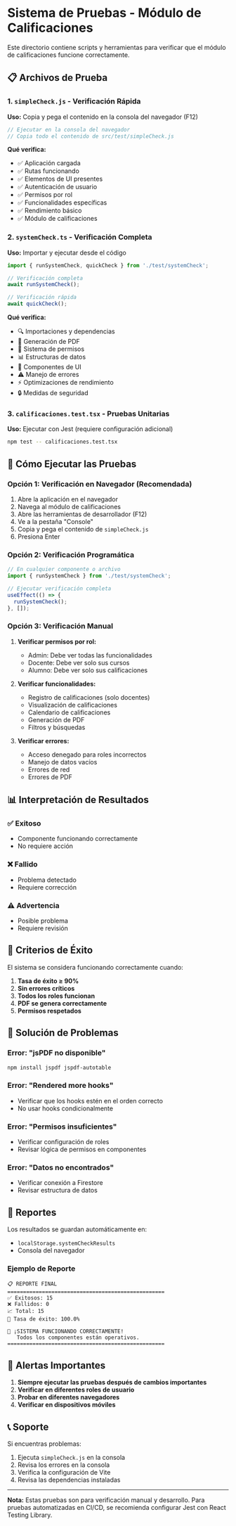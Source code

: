 # Sistema de Pruebas - Módulo de Calificaciones

Este directorio contiene scripts y herramientas para verificar que el módulo de calificaciones funcione correctamente.

## 📋 Archivos de Prueba

### 1. `simpleCheck.js` - Verificación Rápida
**Uso:** Copia y pega el contenido en la consola del navegador (F12)

```javascript
// Ejecutar en la consola del navegador
// Copia todo el contenido de src/test/simpleCheck.js
```

**Qué verifica:**
- ✅ Aplicación cargada
- ✅ Rutas funcionando
- ✅ Elementos de UI presentes
- ✅ Autenticación de usuario
- ✅ Permisos por rol
- ✅ Funcionalidades específicas
- ✅ Rendimiento básico
- ✅ Módulo de calificaciones

### 2. `systemCheck.ts` - Verificación Completa
**Uso:** Importar y ejecutar desde el código

```typescript
import { runSystemCheck, quickCheck } from './test/systemCheck';

// Verificación completa
await runSystemCheck();

// Verificación rápida
await quickCheck();
```

**Qué verifica:**
- 🔍 Importaciones y dependencias
- 📄 Generación de PDF
- 🔐 Sistema de permisos
- 📊 Estructuras de datos
- 🎨 Componentes de UI
- ⚠️ Manejo de errores
- ⚡ Optimizaciones de rendimiento
- 🔒 Medidas de seguridad

### 3. `calificaciones.test.tsx` - Pruebas Unitarias
**Uso:** Ejecutar con Jest (requiere configuración adicional)

```bash
npm test -- calificaciones.test.tsx
```

## 🚀 Cómo Ejecutar las Pruebas

### Opción 1: Verificación en Navegador (Recomendada)

1. Abre la aplicación en el navegador
2. Navega al módulo de calificaciones
3. Abre las herramientas de desarrollador (F12)
4. Ve a la pestaña "Console"
5. Copia y pega el contenido de `simpleCheck.js`
6. Presiona Enter

### Opción 2: Verificación Programática

```typescript
// En cualquier componente o archivo
import { runSystemCheck } from './test/systemCheck';

// Ejecutar verificación completa
useEffect(() => {
  runSystemCheck();
}, []);
```

### Opción 3: Verificación Manual

1. **Verificar permisos por rol:**
   - Admin: Debe ver todas las funcionalidades
   - Docente: Debe ver solo sus cursos
   - Alumno: Debe ver solo sus calificaciones

2. **Verificar funcionalidades:**
   - Registro de calificaciones (solo docentes)
   - Visualización de calificaciones
   - Calendario de calificaciones
   - Generación de PDF
   - Filtros y búsquedas

3. **Verificar errores:**
   - Acceso denegado para roles incorrectos
   - Manejo de datos vacíos
   - Errores de red
   - Errores de PDF

## 📊 Interpretación de Resultados

### ✅ Exitoso
- Componente funcionando correctamente
- No requiere acción

### ❌ Fallido
- Problema detectado
- Requiere corrección

### ⚠️ Advertencia
- Posible problema
- Requiere revisión

## 🎯 Criterios de Éxito

El sistema se considera funcionando correctamente cuando:

1. **Tasa de éxito ≥ 90%**
2. **Sin errores críticos**
3. **Todos los roles funcionan**
4. **PDF se genera correctamente**
5. **Permisos respetados**

## 🔧 Solución de Problemas

### Error: "jsPDF no disponible"
```bash
npm install jspdf jspdf-autotable
```

### Error: "Rendered more hooks"
- Verificar que los hooks estén en el orden correcto
- No usar hooks condicionalmente

### Error: "Permisos insuficientes"
- Verificar configuración de roles
- Revisar lógica de permisos en componentes

### Error: "Datos no encontrados"
- Verificar conexión a Firestore
- Revisar estructura de datos

## 📝 Reportes

Los resultados se guardan automáticamente en:
- `localStorage.systemCheckResults`
- Consola del navegador

### Ejemplo de Reporte

```
📋 REPORTE FINAL
==================================================
✅ Exitosos: 15
❌ Fallidos: 0
📈 Total: 15
🎯 Tasa de éxito: 100.0%

🎉 ¡SISTEMA FUNCIONANDO CORRECTAMENTE!
   Todos los componentes están operativos.
==================================================
```

## 🚨 Alertas Importantes

1. **Siempre ejecutar las pruebas después de cambios importantes**
2. **Verificar en diferentes roles de usuario**
3. **Probar en diferentes navegadores**
4. **Verificar en dispositivos móviles**

## 📞 Soporte

Si encuentras problemas:

1. Ejecuta `simpleCheck.js` en la consola
2. Revisa los errores en la consola
3. Verifica la configuración de Vite
4. Revisa las dependencias instaladas

---

**Nota:** Estas pruebas son para verificación manual y desarrollo. Para pruebas automatizadas en CI/CD, se recomienda configurar Jest con React Testing Library. 